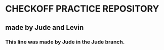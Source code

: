 # CHECKOFF PRACTICE REPOSITORY

## made by Jude and Levin

### This line was made by Jude in the Jude branch.